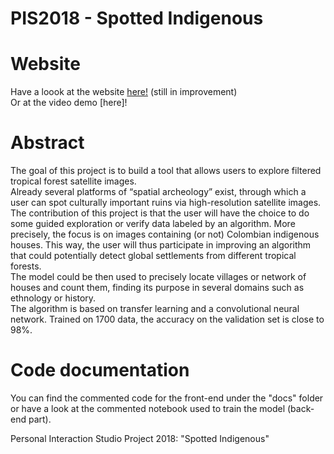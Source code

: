 # PIS2018 - Spotted Indigenous

# Website 
Have a loook at the website [here!](https://borisflu.github.io/PIS2018/) (still in improvement)
<br>Or at the video demo [here]!

# Abstract 
The goal of this project is to build a tool that allows users to explore filtered tropical forest satellite images. 
<br>Already several platforms of “spatial archeology” exist, through which a user can spot culturally important ruins via high-resolution satellite images. 
<br>The contribution of this project is that the user will have the choice to do some guided exploration or verify data labeled by an algorithm. More precisely, the focus is on images containing (or not) Colombian indigenous houses. This way, the user will thus participate in improving an algorithm that could potentially detect global settlements from different tropical forests. 
<br>The model could be then used to precisely locate villages or network of houses and count them, finding its purpose in several domains such as ethnology or history. 
<br>The algorithm is based on transfer learning and a convolutional neural network. Trained on 1700 data, the accuracy on the validation set is close to 98%.

# Code documentation 
You can find the commented code for the front-end under the "docs" folder or have a look at the commented notebook used to train the model (back-end part).

Personal Interaction Studio Project 2018: "Spotted Indigenous"
